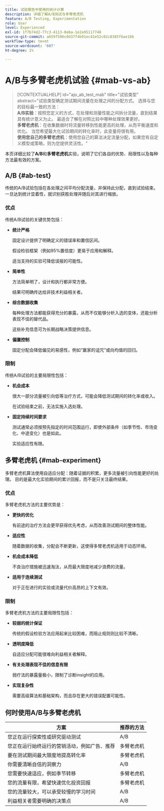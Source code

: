 ```yaml
---
title: 试验报告中使用的统计计算
description: 详细了解A/B测试与多臂老虎机
feature: A/B Testing, Experimentation
role: User
level: Experienced
exl-id: 1f7b74d2-77c3-4113-8e6a-1e2a95117748
source-git-commit: a659f596c0d37f4b91ec41e52c02c8385f6ae16b
workflow-type: tm+mt
source-wordcount: '607'
ht-degree: 1%

---
```


# A/B与多臂老虎机试验 {#mab-vs-ab}

>[!CONTEXTUALHELP]
>id="ajo_ab_test_mab"
>title="试验类型"
>abstract="试验类型确定测试期间流量在处理之间的分配方式。 选择与您的目标最一致的方法：</br><b>A/B实验</b>：按照您定义的方式，在处理和测量性能之间拆分流量，直到结果具有统计意义为止。 最适合了解在对照比较中哪种处理效果更好。</br><b>多臂老虎机</b>：在收集数据时将流量转移到性能更高的处理，从而平衡速度和优化。 当您希望最大化试验期间的转化率时，此变量将很有用。</br><b>使用您自己的多臂老虎机</b>：使用您自己的算法决定流量分配，如果您有自定义模型或策略，则为您提供灵活性。"

本页详细比较了&#x200B;**A/B**&#x200B;和&#x200B;**多臂老虎机**&#x200B;实验，说明了它们各自的优势、局限性以及每种方法最有效的方案。


## A/B {#ab-test}

传统的A/B试验包括在各处理之间平均分配流量，并保持此分配，直到试验结束。 一旦达到统计显着性，就识别获胜处理并随后对其进行缩放。

### 优点

传统A/B试验的关键优势包括：

* **统计严格**

  固定设计提供了明确定义的错误率和置信区间。

  假设检验框架（例如95%置信度）更易于应用和解释。

  适当支持的实验可降低误报的可能性。

* **简单性**

  方法简单明了，设计和执行都非常方便。

  结果可明确传达给非技术利益相关者。

* **综合数据收集**

  每种处理方法都能获得充分的暴露，从而不仅能够分析入选的变体，还能分析表现不佳的替代品。

  这些补充信息可为长期战略决策提供信息。

* **偏置控制**

  固定分配会降低偏见的易感性，例如“赢家的诅咒”或向均值的回归。

### 限制

传统A/B试验的主要局限性包括：

* **机会成本**

  很大一部分流量被引向低等治疗方式，可能会降低测试期间的转化率或收入。

  在试验结束之前，无法实施入选处理。

* **固定持续时间要求**

  测试通常必须按预先指定的时间范围运行，即使外部条件（如季节性、市场变化、中途变化）也是如此。

  实验适应性有限。

## 多臂老虎机 {#mab-experiment}

多臂老虎机算法使用自适应分配：随着证据的积累，更多流量被引向性能更好的处理。 目的是最大化实验期间的累计回报，而不是只关注最终结果。

### 优点

多臂老虎机方法的主要优势是：

* **更快的优化**

  有前途的治疗方法会更早获得优先考虑，从而改善测试期间的整体性能。

* **适应性**

  随着数据的收集，分配会不断更新，这使得多臂老虎机适用于动态环境。

* **机会成本降低**

  不良治疗措施被迅速淘汰，从而最大限度地减少浪费的流量。

* **适用于连续测试**

  对于正在进行的实验或流量代价高昂的上下文有效。

### 限制

多臂老虎机方法的主要局限性包括：

* **较弱的统计保证**

  传统的假设检验方法应用起来比较困难，而阻止规则则比较不清晰。

* **透明度降低**

  自适应分配可能很难向利益相关者解释。

* **有关处理表现不佳的信息有限**

  弱疗法的暴露量极小，限制了诊断insight的应用。

* **实现复杂性**

  需要高级算法和基础架构，而且存在更大的错误配置可能性。

## 何时使用A/B与多臂老虎机

| 方案 | 推荐的方法 |
|-|-|
| 您正在运行探索性或研究驱动测试 | A/B |
| 您正在运行始终运行的营销活动，例如广告、推荐 | 多臂老虎机 |
| 要在测试期间最大限度地提高转化率 | 多臂老虎机 |
| 你需要清晰自信的洞察力 | A/B |
| 您需要快速适应，例如季节转移 | 多臂老虎机 |
| 您的流量有限，希望快速优化投资回报 | 多臂老虎机 |
| 您的流量较大，可以承受较慢的学习时间 | A/B |
| 利益相关者需要明确的决策点 | A/B |
